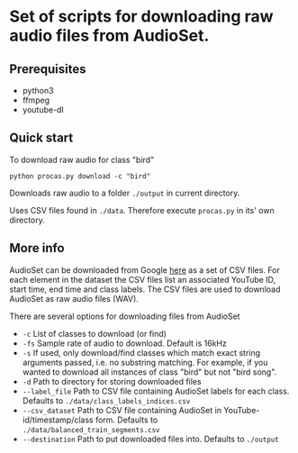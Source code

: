 # Set of scripts for downloading raw audio files from AudioSet.

## Prerequisites
- python3
- ffmpeg
- youtube-dl

## Quick start

To download raw audio for class "bird" 
```	
python procas.py download -c "bird"
```
Downloads raw audio to a folder `./output` in current directory.

Uses CSV files found in `./data`. Therefore execute `procas.py` in its' own directory.

## More info
AudioSet can be downloaded from Google [here](https://research.google.com/audioset/download.html) as a set of CSV files. For each element in the dataset the CSV files list an associated YouTube ID, start time, end time and class labels. The CSV files are used to download AudioSet as raw audio files (WAV).

There are several options for downloading files from AudioSet
- `-c` List of classes to download (or find)
- `-fs` Sample rate of audio to download. Default is 16kHz
- `-s` If used, only download/find classes which match exact string arguments passed, i.e. no substring matching. For example, if you wanted to download all instances of class "bird" but not "bird song".
- `-d` Path to directory for storing downloaded files
- `--label_file` Path to CSV file containing AudioSet labels for each class. Defaults to `./data/class_labels_indices.csv` 
- `--csv_dataset` Path to CSV file containing AudioSet in YouTube-id/timestamp/class form. Defaults to `./data/balanced_train_segments.csv`
- `--destination` Path to put downloaded files into. Defaults to `./output`
